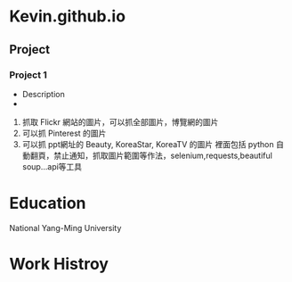 # Kevin.github.io
## Project
### Project 1
- Description
- 
1. 抓取 Flickr 網站的圖片，可以抓全部圖片，博覽網的圖片
2. 可以抓 Pinterest 的圖片
3. 可以抓 ppt網址的 Beauty, KoreaStar, KoreaTV 的圖片
裡面包括 python 自動翻頁，禁止通知，抓取圖片範圍等作法，selenium,requests,beautiful soup...api等工具

# Education
National Yang-Ming University

# Work Histroy

   

